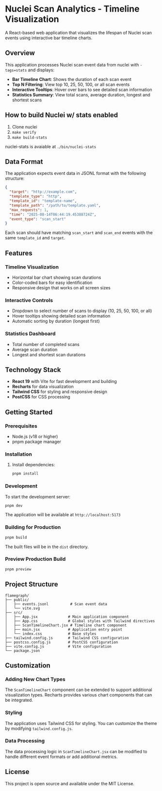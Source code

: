# Nuclei Scan Analytics - Timeline Visualization

A React-based web application that visualizes the lifespan of Nuclei scan events using interactive bar timeline charts.

## Overview

This application processes Nuclei scan event data from nuclei with `-tags=stats` and displays:

- **Bar Timeline Chart**: Shows the duration of each scan event
- **Top N Filtering**: View top 10, 25, 50, 100, or all scan events
- **Interactive Tooltips**: Hover over bars to see detailed scan information
- **Statistics Summary**: View total scans, average duration, longest and shortest scans

## How to build Nuclei w/ stats enabled

1. Clone nuclei
2. `make verify`
3. `make build-stats`

nuclei-stats is avaiable at `./bin/nuclei-stats`

## Data Format

The application expects event data in JSONL format with the following structure:

```json
{
  "target": "http://example.com",
  "template_type": "http",
  "template_id": "template-name",
  "template_path": "/path/to/template.yaml",
  "max_requests": 1,
  "time": "2025-08-14T06:44:19.45388724Z",
  "event_type": "scan_start"
}
```

Each scan should have matching `scan_start` and `scan_end` events with the same `template_id` and `target`.

## Features

### Timeline Visualization
- Horizontal bar chart showing scan durations
- Color-coded bars for easy identification
- Responsive design that works on all screen sizes

### Interactive Controls
- Dropdown to select number of scans to display (10, 25, 50, 100, or all)
- Hover tooltips showing detailed scan information
- Automatic sorting by duration (longest first)

### Statistics Dashboard
- Total number of completed scans
- Average scan duration
- Longest and shortest scan durations

## Technology Stack

- **React 19** with Vite for fast development and building
- **Recharts** for data visualization
- **Tailwind CSS** for styling and responsive design
- **PostCSS** for CSS processing

## Getting Started

### Prerequisites
- Node.js (v18 or higher)
- pnpm package manager

### Installation
1. Install dependencies:
   ```bash
   pnpm install
   ```

### Development
To start the development server:
```bash
pnpm dev
```

The application will be available at `http://localhost:5173`

### Building for Production
```bash
pnpm build
```

The built files will be in the `dist` directory.

### Preview Production Build
```bash
pnpm preview
```

## Project Structure

```
flamegraph/
├── public/
│   ├── events.jsonl          # Scan event data
│   └── vite.svg
├── src/
│   ├── App.jsx              # Main application component
│   ├── App.css              # Global styles with Tailwind directives
│   ├── ScanTimelineChart.jsx # Timeline chart component
│   ├── main.jsx             # Application entry point
│   └── index.css            # Base styles
├── tailwind.config.js       # Tailwind CSS configuration
├── postcss.config.js        # PostCSS configuration
├── vite.config.js           # Vite configuration
└── package.json
```

## Customization

### Adding New Chart Types
The `ScanTimelineChart` component can be extended to support additional visualization types. Recharts provides various chart components that can be integrated.

### Styling
The application uses Tailwind CSS for styling. You can customize the theme by modifying `tailwind.config.js`.

### Data Processing
The data processing logic in `ScanTimelineChart.jsx` can be modified to handle different event formats or add additional metrics.

## License

This project is open source and available under the MIT License.
